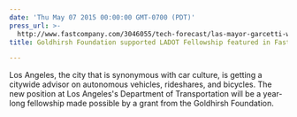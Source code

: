 ```yaml
---
date: 'Thu May 07 2015 00:00:00 GMT-0700 (PDT)'
press_url: >-
  http://www.fastcompany.com/3046055/tech-forecast/las-mayor-garcetti-were-hiring-a-ride-share-and-autonomous-car-advisor
title: Goldhirsh Foundation supported LADOT Fellowship featured in Fast Company

---
```


Los Angeles, the city that is synonymous with car culture, is getting a citywide advisor on autonomous vehicles, rideshares, and bicycles. The new position at Los Angeles's Department of Transportation will be a year-long fellowship made possible by a grant from the Goldhirsh Foundation.
